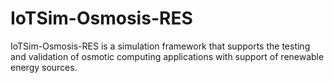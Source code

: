 # IoTSim-Osmosis-RES

IoTSim-Osmosis-RES is a simulation framework that supports the testing and validation of osmotic computing applications with support of renewable energy sources.
